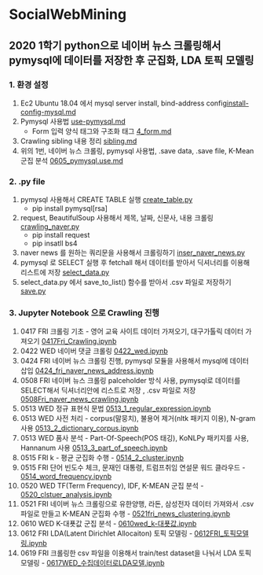 # SocialWebMining
## 2020 1학기 python으로 네이버 뉴스 크롤링해서 pymysql에 데이터를 저장한 후 군집화, LDA 토픽 모델링

### 1. 환경 설정
1. Ec2 Ubuntu 18.04 에서 mysql server install, bind-address config[install-config-mysql.md](https://github.com/jaedeokhan/ducbd-20-1-socialweb/blob/master/mdfile/install-config-mysql.md)
2. Pymysql 사용법 [use-pymysql.md](https://github.com/jaedeokhan/ducbd-20-1-socialweb/blob/master/mdfile/use-pymysql.md)
   * Form 입력 양식 태그와 구조화 태그 [4_form.md](https://github.com/jaedeokhan/SocialWebMining/blob/master/mdfile/4_form.md)
4. Crawling sibling 내용 정리 [sibling.md](https://github.com/jaedeokhan/SocialWebMining/blob/master/mdfile/sibling.md)
5. 위의 1번, 네이버 뉴스 크롤링, pymysql 사용법, .save data, .save file, K-Mean 군집 분석 [0605_pymysql.use.md](https://github.com/jaedeokhan/SocialWebMining/blob/master/mdfile/0605_pymysql_use.md)

### 2. .py file 
1. pymysql 사용해서 CREATE TABLE 실행 [create_table.py](https://github.com/jaedeokhan/SocialWebMining/blob/master/Crawling/create_table.py)
   * pip install pymysql[rsa]
2. request, BeautifulSoup 사용해서 제목, 날짜, 신문사, 내용 크롤링 [crawling_naver.py](https://github.com/jaedeokhan/SocialWebMining/blob/master/Crawling/crawling_naver.py)
   * pip install request
   * pip insatll bs4
3. naver news 를 원하는 쿼리문을 사용해서 크롤링하기 [inser_naver_news.py](https://github.com/jaedeokhan/SocialWebMining/blob/master/Crawling/insert_naver_news.py)
4. pymysql 로 SELECT 실행 후 fetchall 해서 데이터를 받아서 딕셔너리를 이용해 리스트에 저장 [select_data.py](https://github.com/jaedeokhan/SocialWebMining/blob/master/Crawling/select_data.py)
5. select_data.py 에서 save_to_list() 함수를 받아서 .csv 파일로 저장하기 [save.py](https://github.com/jaedeokhan/SocialWebMining/blob/master/Crawling/save.py)

### 3. Jupyter Notebook 으로 Crawling 진행
1. 0417 FRI 크롤링 기초 - 영어 교육 사이트 데이터 가져오기, 대구가톨릭 데이터 가져오기 [0417Fri_Crawling.ipynb](https://github.com/jaedeokhan/SocialWebMining/blob/master/Crawling/0417Fri_Crawling.ipynb)
2. 0422 WED 네이버 댓글 크롤링 [0422_wed.ipynb](https://github.com/jaedeokhan/SocialWebMining/blob/master/Crawling/0422_wed.ipynb)
3. 0424 FRI 네이버 뉴스 크롤링 진행, pymysql 모듈을 사용해서 mysql에 데이터 삽입 [0424_fri_naver_news_address.ipynb](https://github.com/jaedeokhan/SocialWebMining/blob/master/Crawling/0424_fri_naver_news_address.ipynb)
4. 0508 FRI 네이버 뉴스 크롤링 palceholder 방식 사용, pymysql로 데이터를 SELECT해서 딕셔너리안에 리스트로 저장 , .csv 파일로 저장 [0508Fri_naver_news_crawling.ipynb](https://github.com/jaedeokhan/SocialWebMining/blob/master/Crawling/0508Fri_naver_news_crawling.ipynb)
5. 0513 WED 정규 표현식 문법 [0513_1_regular_expression.ipynb](https://github.com/jaedeokhan/SocialWebMining/blob/master/Crawling/0513_1_regular_expression.ipynb)
6. 0513 WED 사전 처리 - corpus(말뭉치), 불용어 제거(nltk 패키지 이용), N-gram 사용 [0513_2_dictionary_corpus.ipynb](https://github.com/jaedeokhan/SocialWebMining/blob/master/Crawling/0513_2_dictionary_corpus.ipynb)
7. 0513 WED 품사 분석 - Part-Of-Speech(POS 태깅), KoNLPy 패키지를 사용, Hannanum 사용 [0513_3_part_of_speech.ipynb](https://github.com/jaedeokhan/SocialWebMining/blob/master/Crawling/0513_3_part_of_speech.ipynb)
8. 0515 FRI k - 평균 군집화 수행 - [0514_2_cluster.ipynb](https://github.com/jaedeokhan/SocialWebMining/blob/master/Crawling/0514_2_cluster.ipynb)
9. 0515 FRI 단어 빈도수 체크, 문재인 대통령, 트럼프취임 연설문 워드 클라우드 - [0514_word_frequency.ipynb
](https://github.com/jaedeokhan/SocialWebMining/blob/master/Crawling/0514_word_frequency.ipynb)
10. 0520 WED TF(Term Frequency), IDF, K-MEAN 군집 분석 - [0520_clstuer_analysis.ipynb](https://github.com/jaedeokhan/SocialWebMining/blob/master/Crawling/0520_clstuer_analysis.ipynb)
11. 0521 FRI 네이버 뉴스 크롤링으로 유한양행, 라돈, 삼성전자 데이터 가져와서 .csv 파일로 만들고 K-MEAN 군집화 수행 - [0521fri_news_clustering.ipynb](https://github.com/jaedeokhan/SocialWebMining/blob/master/Crawling/0521fri_news_clustering.ipynb)
12. 0610 WED K-대푯값 군집 분석 - [0610wed_k-대푯값.ipynb](https://github.com/jaedeokhan/SocialWebMining/blob/master/Crawling/0610wed_k-%EB%8C%80%ED%91%AF%EA%B0%92.ipynb)
13. 0612 FRI LDA(Latent Dirichlet Allocaiton) 토픽 모델링 - [0612FRI_토픽모델링.ipynb](https://github.com/jaedeokhan/SocialWebMining/blob/master/Crawling/0612FRI_%ED%86%A0%ED%94%BD%EB%AA%A8%EB%8D%B8%EB%A7%81.ipynb)
14. 0619 FRI 크롤링한 csv 파일을 이용해서 train/test dataset을 나눠서 LDA 토픽 모델링 - [0617WED_수집데이터로LDA모델.ipynb](https://github.com/jaedeokhan/ducbd-20-1-socialweb/blob/master/Crawling/0617WED_%EC%88%98%EC%A7%91%EB%8D%B0%EC%9D%B4%ED%84%B0%EB%A1%9CLDA%EB%AA%A8%EB%8D%B8.ipynb)

